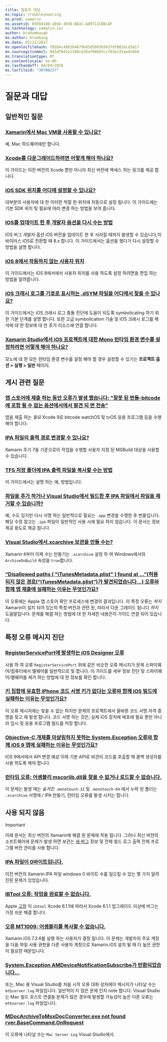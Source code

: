 ```yaml
---
title: 질문과 대답
ms.topic: troubleshooting
ms.prod: xamarin
ms.assetid: 65E04188-185D-493D-BA3C-A89711CB6CAF
ms.technology: xamarin-ios
author: bradumbaugh
ms.author: brumbaug
ms.date: 03/21/2017
ms.openlocfilehash: f8264c48b3b4679d45d5603b5637df0016cd3d17
ms.sourcegitcommit: 945df041e2180cb20af08b83cc703ecd1aedc6b0
ms.translationtype: MT
ms.contentlocale: ko-KR
ms.lasthandoff: 04/04/2018
ms.locfileid: "30780237"
---
```

# <a name="frequently-asked-questions"></a>질문과 대답

## <a name="general-questions"></a>일반적인 질문

### <a name="can-i-use-a-mac-vm-with-xamarinmac-vmmd"></a>[Xamarin에서 Mac VM을 사용할 수 있나요?](mac-vm.md)
예, Mac 하드웨어에만 합니다.

### <a name="how-can-i-downgrade-xcodedowngrade-xcodemd"></a>[Xcode를 다운그레이드하려면 어떻게 해야 하나요?](downgrade-xcode.md)
이 가이드는 이전 버전의 Xcode 뿐만 아니라 최신 버전에 액세스 하는 링크를 제공 합니다.

### <a name="where-can-i-set-my-ios-sdk-locationsios-sdkmd"></a>[iOS SDK 위치를 어디에 설정할 수 있나요?](ios-sdk.md)
대부분의 사용자에 대 한 이러한 적절 한 위치에 자동으로 설정 됩니다. 이 가이드에는 기본 SDK 위치 및 필요에 따라 변경 하는 방법을 보여 줍니다.

### <a name="how-can-i-reenable-developer-options-after-updating-iosupdate-developer-optionsmd"></a>[IOS를 업데이트 한 후 개발자 옵션을 다시 수는 방법](update-developer-options.md)
IOS 버그 개발자 옵션 iOS 버전을 업데이트 한 후 사라질 때까지 발생할 수 있습니다,이 바이러스 iOS로 전환할 때 8.x 합니다. 이 가이드에서는 옵션을 했다가 다시 설정할 수 방법을 설명 합니다.

### <a name="user-location-not-working-in-ios-8ios8-user-locationmd"></a>[iOS 8에서 작동하지 않는 사용자 위치](ios8-user-location.md)
이 가이드에서는 iOS 8에서에서 사용자 위치를 사용 하도록 설정 하려면을 편집 하는 방법을 알려줍니다.

### <a name="where-can-i-find-the-dsym-file-to-symbolicate-ios-crash-logssymbolicate-ios-crashmd"></a>[iOS 크래시 로그를 기호로 표시하는 .dSYM 파일을 어디에서 찾을 수 있나요?](symbolicate-ios-crash.md)
이 가이드에서는 iOS 크래시 로그 충돌 진단에 도움이 되도록 symbolicating 하기 위한 기본 단계를 설명 합니다. 또한 고급 symbolication 기술 및 iOS 크래시 로그를 해석에 대 한 정보에 대 한 추가 리소스에 연결 합니다.


### <a name="how-do-i-set-mono-runtime-environment-variables-for-ios-projects-in-xamarin-studioxs-mono-runtimemd"></a>[Xamarin Studio에서 iOS 프로젝트에 대한 Mono 런타임 환경 변수를 설정하려면 어떻게 해야 하나요?](xs-mono-runtime.md)
모노에 대 한 모든 런타임 환경 변수를 설정 해야 할 경우 설정할 수 있기는 **프로젝트 옵션 > 실행 > 일반** 페이지.

## <a name="publishing-questions"></a>게시 관련 질문

### <a name="error-when-submitting-to-app-store-invalid-bundle---options-not-allowed-to-be-embedded-in-bitcode-are-detected-in-the-submissioninvalid-bundle-bitcodemd"></a>[앱 스토어에 제출 하는 동안 오류가 발생 했습니다: "잘못 된 번들-bitcode에 포함 될 수 없는 옵션에서에서 발견 되 면 전송"](invalid-bundle-bitcode.md)

앱을 제출 하는 _필요_ Xcode 9로 bitcode watchOS 및 tvOS 응용 프로그램 등을 수행 해야 합니다.

### <a name="can-i-change-the-output-path-of-the-ipa-fileipa-output-pathmd"></a>[IPA 파일의 출력 경로 변경할 수 있나요?](ipa-output-path.md)
Xamarin 주기 7을 기준으로이 작업을 수행할 사용자 지정 된 MSBuild 대상을 사용할 수 있습니다.

### <a name="how-can-i-copy-ipa-output-files-to-the-tfs-drop-folderipa-tfsmd"></a>[TFS 저장 폴더에 IPA 출력 파일을 복사할 수는 방법](ipa-tfs.md)
이 가이드에서는 설명 하는 예, 방법입니다.

### <a name="can-i-add-files-to-or-remove-files-from-an-ipa-file-after-building-it-in-visual-studiomodify-ipamd"></a>[파일을 추가 하거나 Visual Studio에서 빌드한 후 IPA 파일에서 파일을 제거할 수 있습니까?](modify-ipa.md)
예, 수도 있지만 다시 서명 하는 일반적으로 필요는 `.app` 변경을 수행한 후 번들입니다. 해당 수정 참고는 `.ipa` 파일이 일반적인 사용 시에 필요 하지 않습니다. 이 문서는 정보 제공 용도로 제공 됩니다.

### <a name="is-it-possible-to-create-a-xcarchive-archive-from-visual-studiocreate-xcarchivemd"></a>[Visual Studio에서.xcarchive 보관을 만들 수는?](create-xcarchive.md)
Xamarin 4부터 이제 수는 만들기는 `.xcarchive` 설정 하 여 Windows에서의 `ArchiveOnBuild` 속성을 `true`합니다.

### <a name="why-does-my-app-submission-fail-with-disallowed-paths--itunesmetadataplist--found-at--itunesmetadata-disallowed-pathsmd"></a>[“Disallowed paths ( "iTunesMetadata.plist" ) found at ...”(허용되지 않은 경로(“iTunesMetadata.plist”)가 발견되었습니다...) 오류와 함께 앱 제출에 실패하는 이유는 무엇인가요?](itunesmetadata-disallowed-paths.md)
이 오류에는 Apple 앱 스토어 확인 프로세스에 변경의 결과입니다. 이 특정 오류는 _하지_ Xamarin이 설치 되어 있는의 특정 버전과 관련 된, 따라서 다운 그레이드 됩니다 _하지_ 도움말입니다. 문제를 해결 하는 방법에 대 한 자세한 내용은이 가이드 연결 되어 있습니다.


## <a name="diagnosing-specific-error-messages"></a>특정 오류 메시지 진단

### <a name="ios-designer-error-with-registerserviceporterror-registerserviceportmd"></a>[RegisterServicePort에 발생하는 iOS Designer 오류](error-registerserviceport.md)
사용 하 여 오류 `RegisterServicePort` 위에 같은 비슷한 오류 메시지가 문제 스파이웨어/컴퓨터에서 맬웨어를 일반적으로 및 합니다. 이 가이드를 세부 정보 진단 및 스파이웨어/맬웨어를 제거 하는 방법에 대 한 정보를 확인 합니다.

### <a name="why-does-my-ios-build-fail-with-no-valid-iphone-code-signing-keys-found-in-keychainno-codesigning-keysmd"></a>[키 집합에 유효한 iPhone 코드 서명 키가 없다는 오류와 함께 iOS 빌드에 실패하는 이유는 무엇인가요?](no-codesigning-keys.md)
이 오류 메시지에는 찾을 수 없는 하지만 문제의 프로젝트에서 올바른 코드 서명 자격 증명을 찾고 때 발생 합니다. 코드 서명 하는 것은; 실제 iOS 장치에 배포에 필요 뿐만 아니라 임시 및 응용 프로그램 빌드를 저장 합니다.

### <a name="why-does-my-ios-9-app-fail-with-systemexception-failed-to-marshal-the-objective-c-objectexception-marshal-obj-cmd"></a>[Objective-C 개체를 마샬링하지 못하는 System.Exception 오류와 함께 iOS 9 앱에 실패하는 이유는 무엇인가요?](exception-marshal-obj-c.md)
IOS 9에서에서 API 변경 예상 이제 기본 API로 비관리 코드를 호출할 때 콜백 생성자를 사용 하도록 해야 합니다.

### <a name="runtime-error-the-assembly-mscorlibdll-was-not-found-or-could-not-be-loadederror-mscorlib-not-foundmd"></a>[런타임 오류: 어셈블리 mscorlib.dll을 찾을 수 없거나 로드할 수 없습니다.](error-mscorlib-not-found.md)
이 문제는 발생 때는 *숨겨진* `.monotouch-32` 및 `.monotouch-64` 에서 누락 된 폴더는 `.xcarchive` 서명에 / IPA 만들기, 런타임 오류를 발생 시키는 합니다.

## <a name="deprecated"></a>사용 되지 않음

> [!IMPORTANT]
> 아래 문서는 최신 버전의 Xamarin에 해결 된 문제에 적용 됩니다. 그러나 최신 버전의 소프트웨어에 문제가 발생 하면 보관는 [새 버그](~/cross-platform/troubleshooting/questions/howto-file-bug.md) 정보 및 전체 빌드 로그 출력 전체 프로그램 버전 관리를 사용 합니다.



### <a name="ipa-file-is-0-bytesipa-zero-bytesmd"></a>[IPA 파일이 0바이트입니다.](ipa-zero-bytes.md)
이전 버전의 Xamarin IPA 파일 windows 0 바이트 수를 일으킬 수 있는 몇 가지 알려진된 문제가 있었습니다.

### <a name="ibtool-error-the-operation-couldnt-be-completederror-ibtoolmd"></a>[IBTool 오류: 작업을 완료할 수 없습니다.](error-ibtool.md)
Apple [고정](https://developer.apple.com/library/ios/releasenotes/DeveloperTools/RN-Xcode/Chapters/xc6_release_notes.html) 이 `ibtool` Xcode 6.1.1에 따라서 Xcode 6.1.1 업그레이드 이상에 버그는 가장 쉬운 해결 합니다.

### <a name="error-mt1009-could-not-copy-the-assemblyerror-mt1009md"></a>[오류 MT1009: 어셈블리를 복사할 수 없습니다.](error-mt1009.md)
Xamarin.iOS 7.2.6를 실행 하는 사용자가 결정 됩니다. 이 문제는 개발자의 주요 계정을 다음 파일 사용 권한을 다른 사용자 계정으로 Xamarin.iOS 설치 될 때 더 높은 권한이 필요한 때문입니다.

### <a name="systemexception-amdevicenotificationsubscribe-returned-exception-amddevicenotificationsubscribemd"></a>[System.Exception AMDeviceNotificationSubscribe가 반환되었습니다...](exception-amddevicenotificationsubscribe.md)
또는, Mac 용 Visual Studio를 처음 시작 오류 대화 상자에이 메시지가 나타날 수는 `mtbserver.log` 파일입니다. 일반적이 지 않은 문제 인지 note 합니다. Visual Studio는 Mac 빌드 호스트 연결을 문제가 많은 경우에 발생할 가능성이 높은 다른 오류는 `mtbserver.log` 파일입니다.

### <a name="mdocarchivetomsxdocconverterexe-not-found-rverbasecommandonrequestmdocarchivetomsxdocconverter-not-foundmd"></a>[MDocArchiveToMsxDocConverter.exe not found rver.BaseCommand.OnRequest](mdocarchivetomsxdocconverter-not-found.md)
이 오류에 나타날 수는 `Mac Server Log` Visual Studio에서.
